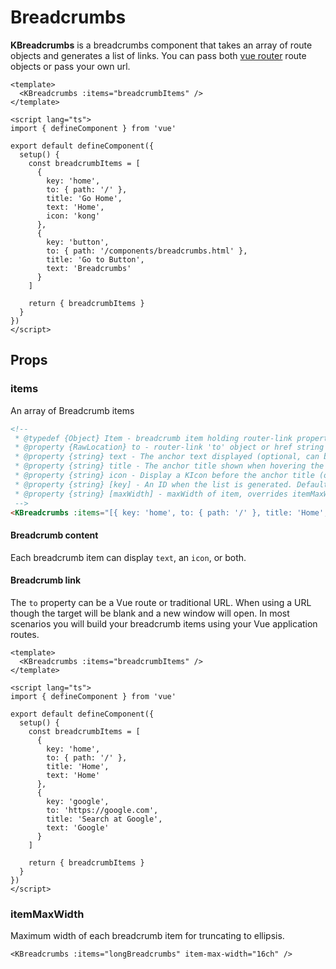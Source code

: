 # Breadcrumbs

**KBreadcrumbs** is a breadcrumbs component that takes an array of route objects and generates a list of links. You can pass both [vue router](https://router.vuejs.org/) route objects or pass your own url.

<KCard>
  <template v-slot:body>
    <KBreadcrumbs :items="internalBreadcrumbItems" />
  </template>
</KCard>

```vue
<template>
  <KBreadcrumbs :items="breadcrumbItems" />
</template>

<script lang="ts">
import { defineComponent } from 'vue'

export default defineComponent({
  setup() {
    const breadcrumbItems = [
      {
        key: 'home',
        to: { path: '/' },
        title: 'Go Home',
        text: 'Home',
        icon: 'kong'
      },
      {
        key: 'button',
        to: { path: '/components/breadcrumbs.html' },
        title: 'Go to Button',
        text: 'Breadcrumbs'
      }
    ]

    return { breadcrumbItems }
  }
})
</script>
```

## Props

### items

An array of Breadcrumb items

```html
<!--
 * @typedef {Object} Item - breadcrumb item holding router-link properties
 * @property {RawLocation} to - router-link 'to' object or href string
 * @property {string} text - The anchor text displayed (optional, can be used with or without 'icon')
 * @property {string} title - The anchor title shown when hovering the link
 * @property {string} icon - Display a KIcon before the anchor title (optional, can be used with or without 'text')
 * @property {string} [key] - An ID when the list is generated. Defaults to text if not set.
 * @property {string} [maxWidth] - maxWidth of item, overrides itemMaxWidth
 -->
<KBreadcrumbs :items="[{ key: 'home', to: { path: '/' }, title: 'Home', icon: 'kong', text: 'Home' }]" />
 ```

#### Breadcrumb content

Each breadcrumb item can display `text`, an `icon`, or both.

#### Breadcrumb link

The `to` property can be a Vue route or traditional URL. When using a URL though the target will be blank and a new window will open. In most scenarios you will build your breadcrumb items using your Vue application routes.

<KCard>
  <template v-slot:body>
    <KBreadcrumbs :items="externalBreadcrumbItems" />
  </template>
</KCard>

```vue
<template>
  <KBreadcrumbs :items="breadcrumbItems" />
</template>

<script lang="ts">
import { defineComponent } from 'vue'

export default defineComponent({
  setup() {
    const breadcrumbItems = [
      {
        key: 'home',
        to: { path: '/' },
        title: 'Home',
        text: 'Home'
      },
      {
        key: 'google',
        to: 'https://google.com',
        title: 'Search at Google',
        text: 'Google'
      }
    ]

    return { breadcrumbItems }
  }
})
</script>
```

### itemMaxWidth

Maximum width of each breadcrumb item for truncating to ellipsis.

<KCard>
  <template v-slot:body>
    <KBreadcrumbs :items="longBreadcrumbs" item-max-width="16ch" />
  </template>
</KCard>

```vue
<KBreadcrumbs :items="longBreadcrumbs" item-max-width="16ch" />
```

<script lang="ts">
import { defineComponent } from 'vue'

export default defineComponent({
  data () {
    return {
      internalBreadcrumbItems: [
        {
          key: 'home',
          to: { path: '/' },
          title: 'Go Home',
          text: 'Home',
          icon: 'kong'
        },
        {
          key: 'button',
          to: { path: '/components/breadcrumbs.html' },
          title: 'Go to Button',
          text: 'Breadcrumbs'
        }
      ],
      externalBreadcrumbItems: [
        {
          key: 'home',
          to: { path: '/' },
          title: 'Go Home',
          text: 'Home'
        },
        {
          key: 'google',
          to: 'https://google.com',
          title: 'Search over at Google',
          text: 'Google'
        }
      ],
      longBreadcrumbs: [
        {
          to: { path: '/' },
          title: 'Overview',
          text: 'Overview'
        },
        {
          to: { path: '/' },
          title: 'Services',
          text: 'Services'
        },
        {
          to: { path: '/' },
          title: 'Go Home',
          text: 'f67a3ead-dfb9-4ef9-8cda-6646bc4db950'
        }
      ]
    }
  }
})
</script>
